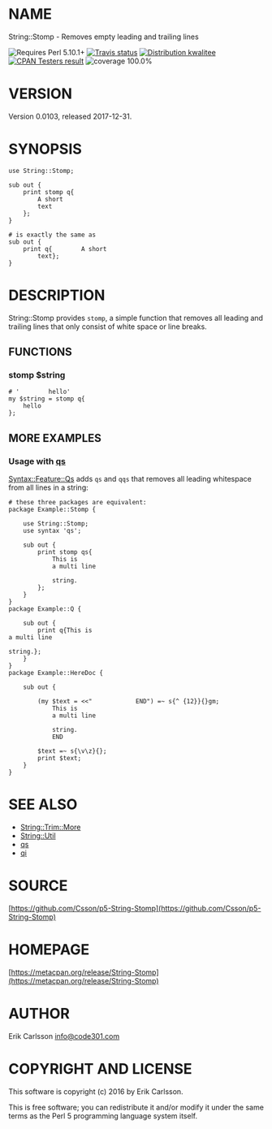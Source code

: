 # NAME

String::Stomp - Removes empty leading and trailing lines

<div>
    <p>
    <img src="https://img.shields.io/badge/perl-5.10.1+-blue.svg" alt="Requires Perl 5.10.1+" />
    <a href="https://travis-ci.org/Csson/p5-String-Stomp"><img src="https://api.travis-ci.org/Csson/p5-String-Stomp.svg?branch=master" alt="Travis status" /></a>
    <a href="http://cpants.cpanauthors.org/release/CSSON/String-Stomp-0.0103"><img src="http://badgedepot.code301.com/badge/kwalitee/CSSON/String-Stomp/0.0103" alt="Distribution kwalitee" /></a>
    <a href="http://matrix.cpantesters.org/?dist=String-Stomp%200.0103"><img src="http://badgedepot.code301.com/badge/cpantesters/String-Stomp/0.0103" alt="CPAN Testers result" /></a>
    <img src="https://img.shields.io/badge/coverage-100.0%-brightgreen.svg" alt="coverage 100.0%" />
    </p>
</div>

# VERSION

Version 0.0103, released 2017-12-31.

# SYNOPSIS

    use String::Stomp;

    sub out {
        print stomp q{
            A short
            text
        };
    }

    # is exactly the same as
    sub out {
        print q{        A short
            text};
    }

# DESCRIPTION

String::Stomp provides `stomp`, a simple function that removes all leading and trailing lines that only consist of white space or line breaks.

## FUNCTIONS

### stomp $string

    # '        hello'
    my $string = stomp q{
        hello
    };

## MORE EXAMPLES

### Usage with [qs](https://metacpan.org/pod/Syntax::Feature::Qs)

[Syntax::Feature::Qs](https://metacpan.org/pod/Syntax::Feature::Qs) adds `qs` and `qqs` that removes all leading whitespace from all lines in a string:

    # these three packages are equivalent:
    package Example::Stomp {

        use String::Stomp;
        use syntax 'qs';

        sub out {
            print stomp qs{
                This is
                a multi line

                string.
            };
        }
    }
    package Example::Q {

        sub out {
            print q{This is
    a multi line

    string.};
        }
    }
    package Example::HereDoc {

        sub out {

            (my $text = <<"            END") =~ s{^ {12}}{}gm;
                This is
                a multi line

                string.
                END
            
            $text =~ s{\v\z}{};
            print $text;
        }
    }

# SEE ALSO

- [String::Trim::More](https://metacpan.org/pod/String::Trim::More)
- [String::Util](https://metacpan.org/pod/String::Util)
- [qs](https://metacpan.org/pod/Syntax::Feature::Qs)
- [qi](https://metacpan.org/pod/Syntax::Feature::Qi)

# SOURCE

[https://github.com/Csson/p5-String-Stomp](https://github.com/Csson/p5-String-Stomp)

# HOMEPAGE

[https://metacpan.org/release/String-Stomp](https://metacpan.org/release/String-Stomp)

# AUTHOR

Erik Carlsson <info@code301.com>

# COPYRIGHT AND LICENSE

This software is copyright (c) 2016 by Erik Carlsson.

This is free software; you can redistribute it and/or modify it under
the same terms as the Perl 5 programming language system itself.

